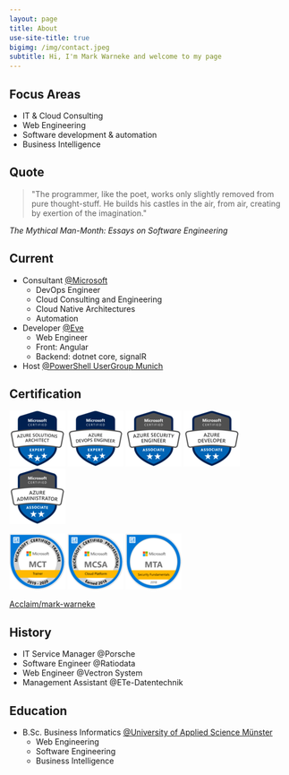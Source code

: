 ```yaml
---
layout: page
title: About
use-site-title: true
bigimg: /img/contact.jpeg
subtitle: Hi, I'm Mark Warneke and welcome to my page
---
```


## Focus Areas

- IT & Cloud Consulting
- Web Engineering
- Software development & automation
- Business Intelligence

## Quote

> "The programmer, like the poet, works only slightly removed from pure thought-stuff. He builds his castles in the air, from air, creating by exertion of the imagination."

_The Mythical Man-Month: Essays on Software Engineering_

## Current

- Consultant [@Microsoft](https://microsoft.com)
  - DevOps Engineer
  - Cloud Consulting and Engineering
  - Cloud Native Architectures
  - Automation
- Developer [@Eve](https://starteve.ai)
  - Web Engineer
  - Front: Angular
  - Backend: dotnet core, signalR
- Host [@PowerShell UserGroup Munich](https://github.com/GPSUG)

## Certification

![Microsoft Certified: Azure Solutions Architect Expert](/img/cert/azure-solutions-architect-expert-600x600.png)
![Microsoft Certified: Azure DevOps Engineer Expert](/img/cert/azure-devops-engineer-expert-600x600.png)
![Microsoft Certified: Azure Security Engineer Associate](/img/cert/azure-security-engineer-associate600x600.png)
![Microsoft Certified: Azure Developer Associate](/img/cert/azure-developer-associate-600x600.png)
![Microsoft Certified: Azure Administrator Associate](/img/cert/azure-administrator-associate.png)

![Microsoft Certified Trainer](/img/cert/Microsoft-Certified-Trainer-2019-2020.png)
![MCSA: Cloud Platform](/img/cert/MCSA-Cloud-Platform-2018.png)
![MTA: Security Fundamentals](/img/cert/MTA-Security-Fundamentals-2018.png)

[Acclaim/mark-warneke](https://www.youracclaim.com/users/mark-warneke/badges)

## History

- IT Service Manager @Porsche
- Software Engineer @Ratiodata
- Web Engineer @Vectron System
- Management Assistant @ETe-Datentechnik

## Education

- B.Sc. Business Informatics [@University of Applied Science Münster](https://en.fh-muenster.de)
  - Web Engineering
  - Software Engineering
  - Business Intelligence
